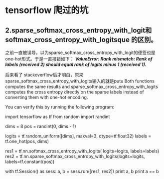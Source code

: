# tensorflow 爬过的坑


##  2.sparse_softmax_cross_entropy_with_logit和softmax_cross_entropy_with_logitsque 的区别。
之前一直被误导，以为sparse_softmax_cross_entropy_with_logit的便签也是one-hot形式。于是一直报错如下：
***ValueError: Rank mismatch: Rank of labels (received 2) should equal rank of logits minus 1 (received 1).***

后来看了 stackoverflow后才明白，原来sparse_softmax_cross_entropy_with_logits输入的就是putu
Both functions computes the same results and sparse_softmax_cross_entropy_with_logits computes the cross entropy directly on the sparse labels instead of converting them with one-hot encoding.

You can verify this by running the following program:

import tensorflow as tf
from random import randint

dims = 8
pos  = randint(0, dims - 1)

logits = tf.random_uniform([dims], maxval=3, dtype=tf.float32)
labels = tf.one_hot(pos, dims)

res1 = tf.nn.softmax_cross_entropy_with_logits(       logits=logits, labels=labels)
res2 = tf.nn.sparse_softmax_cross_entropy_with_logits(logits=logits, labels=tf.constant(pos))

with tf.Session() as sess:
    a, b = sess.run([res1, res2])
    print a, b
    print a == b
